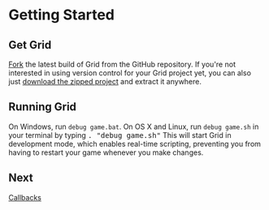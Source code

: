 Getting Started
===============

Get Grid
--------

[Fork](https://github.com/andrewmcwatters/grid-sdk/fork) the latest
build of Grid from the GitHub repository. If you're not interested in using
version control for your Grid project yet, you can also just
[download the zipped project](https://github.com/andrewmcwatters/grid-sdk/archive/master.zip)
and extract it anywhere.

Running Grid
------------

On Windows, run `debug game.bat`. On OS X and Linux, run `debug game.sh` in your
terminal by typing <kbd>. "debug game.sh"</kbd> This will start Grid in
development mode, which enables real-time scripting, preventing you from having
to restart your game whenever you make changes.

Next
----

[Callbacks](tutorials/callbacks)
